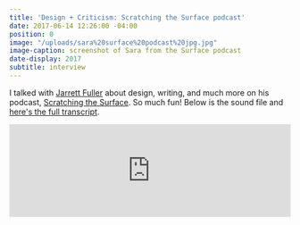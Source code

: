 ```yaml
---
title: 'Design + Criticism: Scratching the Surface podcast'
date: 2017-06-14 12:26:00 -04:00
position: 0
image: "/uploads/sara%20surface%20podcast%20jpg.jpg"
image-caption: screenshot of Sara from the Surface podcast
date-display: 2017
subtitle: interview
---
```


I talked with [Jarrett Fuller](http://jarrettfuller.com/) about design, writing, and much more on his podcast, [Scratching the Surface](http://jarrettfuller.com/projects/podcast). So much fun! Below is the sound file and [here's the full transcript](https://medium.com/scratchingthesurfacefm/episode-24-sara-hendren-full-transcript-5612d2aebeac).

<iframe width="100%" height="166" scrolling="no" frameborder="no" src="https://w.soundcloud.com/player/?url=https%3A//api.soundcloud.com/tracks/318397658&amp;color=ff5500"></iframe>

